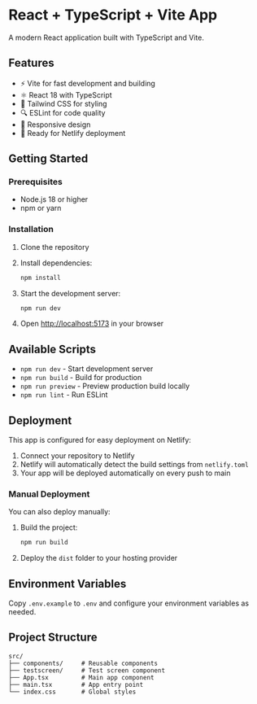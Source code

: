 # React + TypeScript + Vite App

A modern React application built with TypeScript and Vite.

## Features

- ⚡️ Vite for fast development and building
- ⚛️ React 18 with TypeScript
- 🎨 Tailwind CSS for styling
- 🔍 ESLint for code quality
- 📱 Responsive design
- 🚀 Ready for Netlify deployment

## Getting Started

### Prerequisites

- Node.js 18 or higher
- npm or yarn

### Installation

1. Clone the repository
2. Install dependencies:
   ```bash
   npm install
   ```

3. Start the development server:
   ```bash
   npm run dev
   ```

4. Open [http://localhost:5173](http://localhost:5173) in your browser

## Available Scripts

- `npm run dev` - Start development server
- `npm run build` - Build for production
- `npm run preview` - Preview production build locally
- `npm run lint` - Run ESLint

## Deployment

This app is configured for easy deployment on Netlify:

1. Connect your repository to Netlify
2. Netlify will automatically detect the build settings from `netlify.toml`
3. Your app will be deployed automatically on every push to main

### Manual Deployment

You can also deploy manually:

1. Build the project:
   ```bash
   npm run build
   ```

2. Deploy the `dist` folder to your hosting provider

## Environment Variables

Copy `.env.example` to `.env` and configure your environment variables as needed.

## Project Structure

```
src/
├── components/     # Reusable components
├── testscreen/     # Test screen component
├── App.tsx         # Main app component
├── main.tsx        # App entry point
└── index.css       # Global styles
```